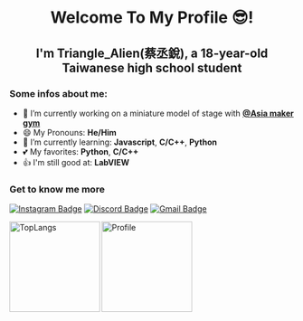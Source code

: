 <h1 align="center"> Welcome To My Profile 😎!  </h1>
<h2 align="center"> I'm Triangle_Alien(蔡丞銳), a 18-year-old Taiwanese high school student</h2>

### Some infos about me:
- 🔭 I’m currently working on  a miniature model of stage with <b>[@Asia maker gym](https://www.facebook.com/MakerGym)</b>
- 😄 My Pronouns: **He/Him**
- 🌱 I’m currently learning: **Javascript**, **C/C++**, **Python**
- 💕 My favorites: **Python**, **C/C++**
- 👍 I'm still good at: **LabVIEW**

### Get to know me more
[![Instagram Badge](https://img.shields.io/badge/Instagram-ff69b4?style=flat-square&logo=instagram&logoColor=white&link=https://www.instagram.com/triangle.maker.tw/)](https://www.instagram.com/triangle.maker.tw/)
[![Discord Badge](https://img.shields.io/badge/Discord-2F3FAF?style=flat-square&logo=Discord&logoColor=white&link=https://discordapp.com/users/849295100835921990)](https://discordapp.com/users/849295100835921990)
[![Gmail Badge](https://img.shields.io/badge/-Gmail-d14836?style=flat-square&logo=Gmail&logoColor=white&link=mailto:0966459924qpwo@gmail.com)](mailto:0966459924qpwo@gmail.com)  
<div>
  <img alt="TopLangs" src="https://github-readme-stats.vercel.app/api/top-langs/?username=meteorTriangle&layout=compact&theme=dark&hide_border=true&langs_count=6" Height=160 align="left">
  <img alt="Profile" src="https://github-readme-stats.vercel.app/api?username=meteorTriangle&layout=compact&theme=dark&hide_border=true&count_private=true&show_icons=true" Height=160 align="left">
</div>
<!--
**meteorTriangle/meteorTriangle** is a ✨ _special_ ✨ repository because its `README.md` (this file) appears on your GitHub profile.

Here are some ideas to get you started:

- 🔭 I’m currently working on ...
- 🌱 I’m currently learning ...
- 👯 I’m looking to collaborate on ...
- 🤔 I’m looking for help with ...
- 💬 Ask me about ...
- 📫 How to reach me: ...
- 😄 Pronouns: ...
- ⚡ Fun fact: ...
角角#2214
-->
